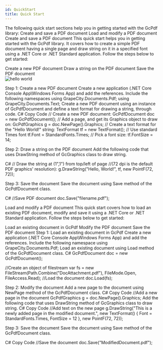 ```yaml
---
id: QuickStart
title: Quick Start
---
```

The following quick start sections help you in getting started with the GcPdf library:
   Create and save a PDF document
   Load and modify a PDF document
   Create and save a PDF document
  This quick start helps you in getting started with the GcPdf library. It covers how to create a simple PDF document having    a single page and draw string on it in a specified font using a .NET Core or .NET Standard application. Follow the steps   below to get started:

  Create a new PDF document
  Draw a string on the PDF document
  Save the PDF document  
  ![hello world](https://github.com/dinoreborn/gcdoctest/helloworld_GcPdf.png)

  Step 1: Create a new PDF document
  Create a new application (.NET Core Console App\Windows Forms App) and add the references.
  Include the following namespaces
  using GrapeCity.Documents.Pdf;
  using GrapeCity.Documents.Text;
  Create a new PDF document using an instance of GcPdfDocument and define a text format for drawing a string, through code.
  C#
  Copy Code
  // Create a new PDF document:
  GcPdfDocument doc = new GcPdfDocument();
  // Add a page, and get its Graphics object to draw on:
  GcPdfGraphics g = doc.NewPage().Graphics;
  // Create a text format for the "Hello World!" string:
  TextFormat tf = new TextFormat();
  // Use standard Times font
  tf.Font = StandardFonts.Times;
  // Pick a font size:
  tf.FontSize = 14;
  
  Step 2: Draw a string on the PDF document
  Add the following code that uses DrawString method of GcGraphics class to draw string.

  C#
  // Draw the string at (1",1") from top/left of page
  //(72 dpi is the default PDF graphics' resolution):
  g.DrawString("Hello, World!", tf, new PointF(72, 72));
    

  Step 3: Save the document
  Save the document using Save method of the GcPdfDocument class.
  
  C#
  //Save PDF document
  doc.Save("filename.pdf");
  
  Load and modify a PDF document
  This quick start covers how to load an existing PDF document, modify and save it using a .NET Core or .NET Standard   application. Follow the steps below to get started:

  Load an existing document in GcPdf
  Modify the PDF document
  Save the PDF document
  Step 1: Load an existing document in GcPdf
  Create a new application (.NET Core Console App\Windows Forms App) and add the references.
  Include the following namespace
  using GrapeCity.Documents.Pdf;
  Load an existing document using Load method of the GcPdfDocument class.
  C#
  GcPdfDocument doc = new GcPdfDocument();
  
  //Create an object of filestream
  var fs = new FileStream(Path.Combine("DocAttachment.pdf"), FileMode.Open,
             FileAccess.Read);
  //Load the document
  doc.Load(fs);
  
  Step 2: Modify the document
  Add a new page to the document using NewPage method of the GcPdfDocument class.
  C#
  Copy Code
  //Add a new page in the document
  GcPdfGraphics g = doc.NewPage().Graphics;
  Add the following code that uses DrawString method of GcGraphics class to draw string.
  C#
  Copy Code
  //Add text on the new page
  g.DrawString("This is a newly added page in the modified document.", new TextFormat()
  {
       Font = StandardFonts.Times,
       FontSize = 12
  }, new PointF(72, 72));
  
  Step 3: Save the document
  Save the document using Save method of the GcPdfDocument class.
  
  C#
  Copy Code
  //Save the document
  doc.Save("ModifiedDocument.pdf");


